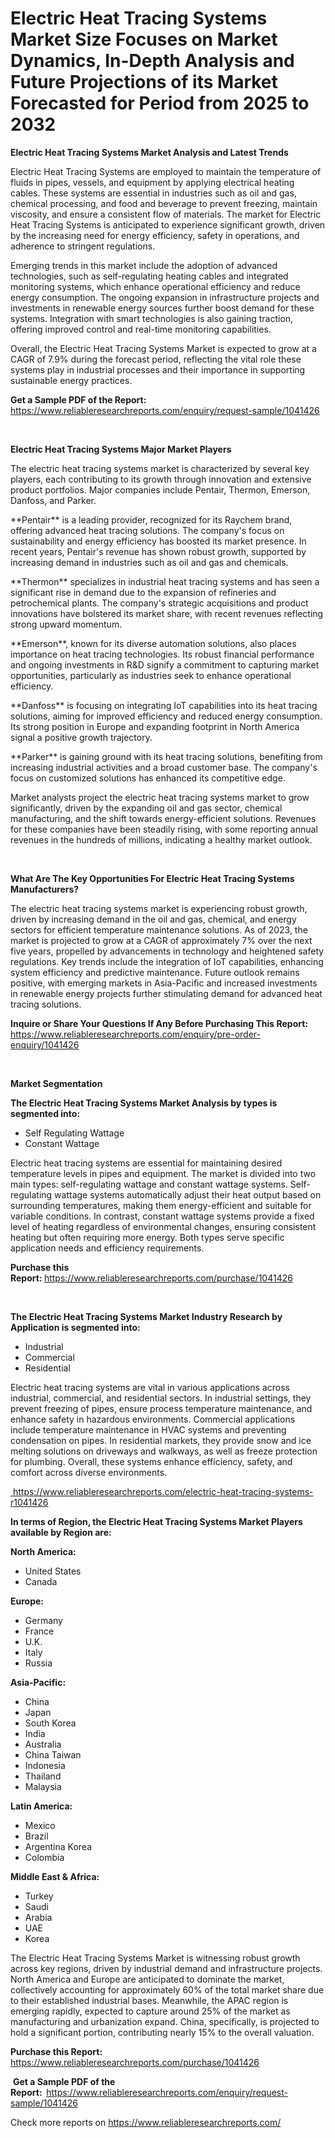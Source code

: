 <p><h1>Electric Heat Tracing Systems Market Size Focuses on Market Dynamics, In-Depth Analysis and Future Projections of its Market Forecasted for Period from 2025 to 2032</h1></p><p><strong>Electric Heat Tracing Systems Market Analysis and Latest Trends</strong></p>
<p><p>Electric Heat Tracing Systems are employed to maintain the temperature of fluids in pipes, vessels, and equipment by applying electrical heating cables. These systems are essential in industries such as oil and gas, chemical processing, and food and beverage to prevent freezing, maintain viscosity, and ensure a consistent flow of materials. The market for Electric Heat Tracing Systems is anticipated to experience significant growth, driven by the increasing need for energy efficiency, safety in operations, and adherence to stringent regulations.</p><p>Emerging trends in this market include the adoption of advanced technologies, such as self-regulating heating cables and integrated monitoring systems, which enhance operational efficiency and reduce energy consumption. The ongoing expansion in infrastructure projects and investments in renewable energy sources further boost demand for these systems. Integration with smart technologies is also gaining traction, offering improved control and real-time monitoring capabilities.</p><p>Overall, the Electric Heat Tracing Systems Market is expected to grow at a CAGR of 7.9% during the forecast period, reflecting the vital role these systems play in industrial processes and their importance in supporting sustainable energy practices.</p></p>
<p><strong>Get a Sample PDF of the Report:&nbsp;</strong> <a href="https://www.reliableresearchreports.com/enquiry/request-sample/1041426?utm_campaign=2395&utm_medium=2&utm_source=Github&utm_content=ia&utm_term=07042025&utm_id=electric-heat-tracing-systems">https://www.reliableresearchreports.com/enquiry/request-sample/1041426</a></p>
<p>&nbsp;</p>
<p><strong>Electric Heat Tracing Systems Major Market Players</strong></p>
<p><p>The electric heat tracing systems market is characterized by several key players, each contributing to its growth through innovation and extensive product portfolios. Major companies include Pentair, Thermon, Emerson, Danfoss, and Parker.</p><p>**Pentair** is a leading provider, recognized for its Raychem brand, offering advanced heat tracing solutions. The company's focus on sustainability and energy efficiency has boosted its market presence. In recent years, Pentair's revenue has shown robust growth, supported by increasing demand in industries such as oil and gas and chemicals.</p><p>**Thermon** specializes in industrial heat tracing systems and has seen a significant rise in demand due to the expansion of refineries and petrochemical plants. The company's strategic acquisitions and product innovations have bolstered its market share, with recent revenues reflecting strong upward momentum.</p><p>**Emerson**, known for its diverse automation solutions, also places importance on heat tracing technologies. Its robust financial performance and ongoing investments in R&D signify a commitment to capturing market opportunities, particularly as industries seek to enhance operational efficiency.</p><p>**Danfoss** is focusing on integrating IoT capabilities into its heat tracing solutions, aiming for improved efficiency and reduced energy consumption. Its strong position in Europe and expanding footprint in North America signal a positive growth trajectory.</p><p>**Parker** is gaining ground with its heat tracing solutions, benefiting from increasing industrial activities and a broad customer base. The company's focus on customized solutions has enhanced its competitive edge.</p><p>Market analysts project the electric heat tracing systems market to grow significantly, driven by the expanding oil and gas sector, chemical manufacturing, and the shift towards energy-efficient solutions. Revenues for these companies have been steadily rising, with some reporting annual revenues in the hundreds of millions, indicating a healthy market outlook.</p></p>
<p>&nbsp;</p>
<p><strong>What Are The Key Opportunities For Electric Heat Tracing Systems Manufacturers?</strong></p>
<p><p>The electric heat tracing systems market is experiencing robust growth, driven by increasing demand in the oil and gas, chemical, and energy sectors for efficient temperature maintenance solutions. As of 2023, the market is projected to grow at a CAGR of approximately 7% over the next five years, propelled by advancements in technology and heightened safety regulations. Key trends include the integration of IoT capabilities, enhancing system efficiency and predictive maintenance. Future outlook remains positive, with emerging markets in Asia-Pacific and increased investments in renewable energy projects further stimulating demand for advanced heat tracing solutions.</p></p>
<p><strong>Inquire or Share Your Questions If Any Before Purchasing This Report:</strong> <a href="https://www.reliableresearchreports.com/enquiry/pre-order-enquiry/1041426?utm_campaign=2395&utm_medium=2&utm_source=Github&utm_content=ia&utm_term=07042025&utm_id=electric-heat-tracing-systems">https://www.reliableresearchreports.com/enquiry/pre-order-enquiry/1041426</a></p>
<p>&nbsp;</p>
<p><strong>Market Segmentation</strong></p>
<p><strong>The Electric Heat Tracing Systems Market Analysis by types is segmented into:</strong></p>
<p><ul><li>Self Regulating Wattage</li><li>Constant Wattage</li></ul></p>
<p><p>Electric heat tracing systems are essential for maintaining desired temperature levels in pipes and equipment. The market is divided into two main types: self-regulating wattage and constant wattage systems. Self-regulating wattage systems automatically adjust their heat output based on surrounding temperatures, making them energy-efficient and suitable for variable conditions. In contrast, constant wattage systems provide a fixed level of heating regardless of environmental changes, ensuring consistent heating but often requiring more energy. Both types serve specific application needs and efficiency requirements.</p></p>
<p><strong>Purchase this Report:&nbsp;</strong><a href="https://www.reliableresearchreports.com/purchase/1041426?utm_campaign=2395&utm_medium=2&utm_source=Github&utm_content=ia&utm_term=07042025&utm_id=electric-heat-tracing-systems">https://www.reliableresearchreports.com/purchase/1041426</a></p>
<p>&nbsp;</p>
<p><strong>The Electric Heat Tracing Systems Market Industry Research by Application is segmented into:</strong></p>
<p><ul><li>Industrial</li><li>Commercial</li><li>Residential</li></ul></p>
<p><p>Electric heat tracing systems are vital in various applications across industrial, commercial, and residential sectors. In industrial settings, they prevent freezing of pipes, ensure process temperature maintenance, and enhance safety in hazardous environments. Commercial applications include temperature maintenance in HVAC systems and preventing condensation on pipes. In residential markets, they provide snow and ice melting solutions on driveways and walkways, as well as freeze protection for plumbing. Overall, these systems enhance efficiency, safety, and comfort across diverse environments.</p></p>
<p><a href="https://www.reliableresearchreports.com/electric-heat-tracing-systems-r1041426?utm_campaign=2395&utm_medium=2&utm_source=Github&utm_content=ia&utm_term=07042025&utm_id=electric-heat-tracing-systems">&nbsp;https://www.reliableresearchreports.com/electric-heat-tracing-systems-r1041426</a></p>
<p><strong>In terms of Region, the Electric Heat Tracing Systems Market Players available by Region are:</strong></p>
<p>
    <p> <strong> North America: </strong>
        <ul>
            <li>United States</li>
            <li>Canada</li>
        </ul>
        </p> 
    <p> <strong> Europe: </strong>
        <ul>
            <li>Germany</li>
            <li>France</li>
            <li>U.K.</li>
            <li>Italy</li>
            <li>Russia</li>
        </ul>
        </p> 
    <p> <strong> Asia-Pacific: </strong>
        <ul>
            <li>China</li>
            <li>Japan</li>
            <li>South Korea</li>
            <li>India</li>
            <li>Australia</li>
            <li>China Taiwan</li>
            <li>Indonesia</li>
            <li>Thailand</li>
            <li>Malaysia</li>
        </ul>
        </p> 
    <p> <strong> Latin America: </strong>
        <ul>
            <li>Mexico</li>
            <li>Brazil</li>
            <li>Argentina Korea</li>
            <li>Colombia</li>
        </ul>
        </p> 
    <p> <strong> Middle East & Africa: </strong>
        <ul>
            <li>Turkey</li>
            <li>Saudi</li>
            <li>Arabia</li>
            <li>UAE</li>
            <li>Korea</li>
        </ul>
    </p>
    </p>
<p><p>The Electric Heat Tracing Systems Market is witnessing robust growth across key regions, driven by industrial demand and infrastructure projects. North America and Europe are anticipated to dominate the market, collectively accounting for approximately 60% of the total market share due to their established industrial bases. Meanwhile, the APAC region is emerging rapidly, expected to capture around 25% of the market as manufacturing and urbanization expand. China, specifically, is projected to hold a significant portion, contributing nearly 15% to the overall valuation.</p></p>
<p><strong>Purchase this Report: </strong><a href="https://www.reliableresearchreports.com/purchase/1041426?utm_campaign=2395&utm_medium=2&utm_source=Github&utm_content=ia&utm_term=07042025&utm_id=electric-heat-tracing-systems">https://www.reliableresearchreports.com/purchase/1041426</a></p>
<p>&nbsp;<strong>Get a Sample PDF of the Report:&nbsp;&nbsp;</strong><a href="https://www.reliableresearchreports.com/enquiry/request-sample/1041426?utm_campaign=2395&utm_medium=2&utm_source=Github&utm_content=ia&utm_term=07042025&utm_id=electric-heat-tracing-systems">https://www.reliableresearchreports.com/enquiry/request-sample/1041426</a></p>
<p><strong></strong></p>
<p>Check more reports on <a href="https://www.reliableresearchreports.com/?utm_campaign=2395&utm_medium=2&utm_source=Github&utm_content=ia&utm_term=07042025&utm_id=electric-heat-tracing-systems">https://www.reliableresearchreports.com/</a></p>